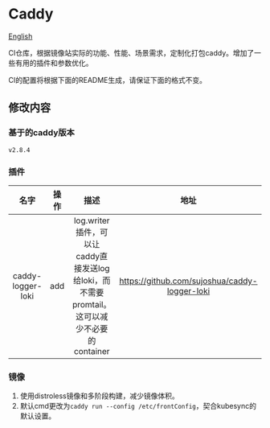 # Caddy

[English](README_english.md)

CI仓库，根据镜像站实际的功能、性能、场景需求，定制化打包caddy。增加了一些有用的插件和参数优化。

CI的配置将根据下面的README生成，请保证下面的格式不变。

## 修改内容

### 基于的caddy版本

`v2.8.4`

### 插件

|名字|操作|描述|地址|
|:---:|:---:|:---:|:---:|
|caddy-logger-loki|add|log.writer插件，可以让caddy直接发送log给loki，而不需要promtail。这可以减少不必要的container|https://github.com/sujoshua/caddy-logger-loki|

### 镜像

1. 使用distroless镜像和多阶段构建，减少镜像体积。
2. 默认cmd更改为`caddy run --config /etc/frontConfig`，契合kubesync的默认设置。